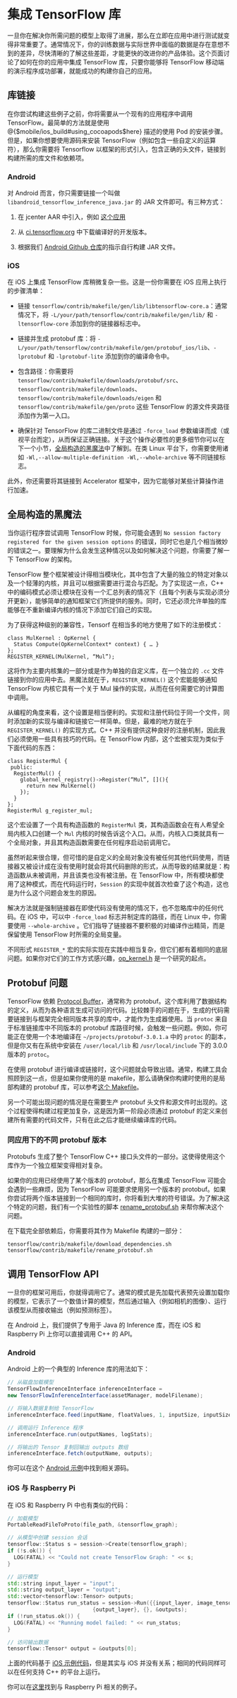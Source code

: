 # 集成 TensorFlow 库

一旦你在解决你所需问题的模型上取得了进展，那么在立即在应用中进行测试就变得非常重要了。通常情况下，你的训练数据与实际世界中面临的数据是存在意想不到的差异，尽快清晰的了解这些差距，才能更快的改进你的产品体验。这个页面讨论了如何在你的应用中集成 TensorFlow 库，只要你能够将 TensorFlow 移动端的演示程序成功部署，就能成功的构建你自己的应用。

## 库链接

在你尝试构建这些例子之前，你将需要从一个现有的应用程序中调用 TensorFlow。最简单的方法就是使用 @{$mobile/ios_build#using_cocoapods$here} 描述的使用 Pod 的安装步骤。但是，如果你想要使用源码来安装 TensorFlow（例如包含一些自定义的运算符），那么你需要将 Tensorflow 以框架的形式引入，包含正确的头文件，链接到构建所需的库文件和依赖项。

### Android

对 Android 而言，你只需要链接一个叫做 `libandroid_tensorflow_inference_java.jar` 的 JAR 文件即可。有三种方式：

1. 在 jcenter AAR 中引入，例如
 [这个应用](https://github.com/googlecodelabs/tensorflow-for-poets-2/blob/master/android/build.gradle#L59-L65)

2. 从 [ci.tensorflow.org](http://ci.tensorflow.org/view/Nightly/job/nightly-android/lastSuccessfulBuild/artifact/out/) 中下载编译好的开发版本。

3. 根据我们 [Android Github 仓库](https://github.com/tensorflow/tensorflow/tree/master/tensorflow/contrib/android)的指示自行构建 JAR 文件。

### iOS

在 iOS 上集成 TensorFlow 库稍微复杂一些。这是一份你需要在 iOS 应用上执行的步骤清单：

- 链接 `tensorflow/contrib/makefile/gen/lib/libtensorflow-core.a`：通常情况下，将 `-L/your/path/tensorflow/contrib/makefile/gen/lib/` 和 `-ltensorflow-core` 添加到你的链接器标志中。

- 链接并生成 protobuf 库：将 `-L/your/path/tensorflow/contrib/makefile/gen/protobuf_ios/lib`、`-lprotobuf` 和 `-lprotobuf-lite` 添加到你的编译命令中。

- 包含路径：你需要将 `tensorflow/contrib/makefile/downloads/protobuf/src`、 `tensorflow/contrib/makefile/downloads`、`tensorflow/contrib/makefile/downloads/eigen` 和 `tensorflow/contrib/makefile/gen/proto` 这些 TensorFlow 的源文件夹路径添加作为第一入口。

- 确保针对 TensorFlow 的库二进制文件是通过 `-force_load` 参数编译而成（或视平台而定），从而保证正确链接。关于这个操作必要性的更多细节你可以在下一个小节，[全局构造的黑魔法](#global_constructor_magic)中了解到。在类 Linux 平台下，你需要使用诸如 `-Wl,--allow-multiple-definition -Wl,--whole-archive` 等不同链接标志。

此外，你还需要将其链接到 Accelerator 框架中，因为它能够对某些计算操作进行加速。

## 全局构造的黑魔法

当你运行程序尝试调用 TensorFlow 时候，你可能会遇到 `No session factory registered for the given session options` 的错误，同时它也是几个相当微妙的错误之一。要理解为什么会发生这种情况以及如何解决这个问题，你需要了解一下 TensorFlow 的架构。

TensorFlow 整个框架被设计得相当模块化，其中包含了大量的独立的特定对象以及一个轻薄的内核，并且可以根据需要进行混合与匹配。为了实现这一点，C++ 中的编码模式必须让模块在没有一个汇总列表的情况下（且每个列表与实现必须分开更新），能够简单的通知框架它们所提供的服务。同时，它还必须允许单独的库能够在不重新编译内核的情况下添加它们自己的实现。

为了获得这种级别的兼容性，Tensorf 在相当多的地方使用了如下的注册模式：

    class MulKernel : OpKernel {
      Status Compute(OpKernelContext* context) { … }
    };
    REGISTER_KERNEL(MulKernel, “Mul”);

这将作为主要内核集的一部分或是作为单独的自定义库，在一个独立的 `.cc` 文件链接到你的应用中去。黑魔法就在于，`REGISTER_KERNEL()`  这个宏能能够通知 TensorFlow 内核它具有一个关于 Mul 操作的实现，从而在任何需要它的计算图中调用。

从编程的角度来看，这个设置是相当便利的。实现和注册代码位于同一个文件，同时添加新的实现与编译和链接它一样简单。但是，最难的地方就在于 `REGISTER_KERNEL()` 的实现方式。C++ 并没有提供这种良好的注册机制，因此我们必须使用一些具有技巧的代码。在 TensorFlow 内部，这个宏被实现为类似于下面代码的东西：

    class RegisterMul {
     public:
      RegisterMul() {
        global_kernel_registry()->Register(“Mul”, [](){
          return new MulKernel()
        });
      }
    };
    RegisterMul g_register_mul;

这个宏设置了一个具有构造函数的 `RegisterMul` 类，其构造函数会在有人希望全局内核入口创建一个 `Mul` 内核的时候告诉这个入口。从而，内核入口类就具有一个全局对象，并且其构造函数需要在任何程序启动前调用它。

虽然听起来很合理，但可惜的是自定义的全局对象没有被任何其他代码使用，而链接器又被设计成在没有使用时就会将其代码删除的形式，从而导致的结果就是：构造函数从未被调用，并且该类也没有被注册。在 TensorFlow 中，所有模块都使用了这种模式，而在代码运行时，`Session` 的实现中就首次检查了这个构造，这也是为什么这个问题会发生的原因。

解决方法就是强制链接器在即使代码没有使用的情况下，也不忽略库中的任何代码。在 iOS 中，可以中 `-force_load` 标志并制定库的路径，而在 Linux 中，你需要使用 `--whole-archive` 。它们指导了链接器不要积极的对编译作出精简，而是保留使用 TensorFlow 时所需的全局变量。

不同形式 `REGISTER_*` 宏的实际实现在实践中相当复杂，但它们都有着相同的底层问题。如果你对它们的工作方式感兴趣，[op_kernel.h](https://github.com/tensorflow/tensorflow/blob/master/tensorflow/core/framework/op_kernel.h#L1091) 是一个研究的起点。

## Protobuf 问题

TensorFlow 依赖 [Protocol Buffer](https://developers.google.com/protocol-buffers/)，通常称为 protobuf。这个库利用了数据结构的定义，从而为各种语言生成可访问的代码。比较棘手的问题在于，生成的代码需要链接到与框架完全相同版本共享的库中，才能作为生成器使用。当 `protoc` 来自于标准链接库中不同版本的 protobuf 库路径时候，会触发一些问题。例如，你可能正在使用一个本地编译在 `~/projects/protobuf-3.0.1.a` 中的 `protoc` 的副本，但是你又有在系统中安装在 `/user/local/lib` 和 `/usr/local/include` 下的 3.0.0 版本的 `protoc`。

在使用 protobuf 进行编译或链接时，这个问题就会导致出错。通常，构建工具会照顾到这一点，但是如果你使用的是 makefile，那么请确保你构建时使用的是局部构建的 protobuf 库，可以参考[这个 Makefile](https://github.com/tensorflow/tensorflow/blob/master/tensorflow/contrib/makefile/Makefile#L18)。

另一个可能出现问题的情况是在需要生产 protobuf 头文件和源文件时出现的。这个过程使得构建过程更加复杂，这是因为第一阶段必须通过 protobuf 的定义来创建所有需要的代码文件，只有在此之后才能继续编译库的代码。

### 同应用下的不同 protobuf 版本

Protobufs 生成了整个 TensorFlow C++ 接口头文件的一部分。这使得使用这个库作为一个独立框架变得相对复杂。

如果你的应用已经使用了某个版本的 protobuf，那么在集成 TensorFlow 可能会会遇到一些麻烦，因为 TensorFlow 可能要求使用另一个版本的 protobuf。如果你尝试将两个版本链接到一个相同的库时，你将看到大堆的符号错误。为了解决这个特定的问题，我们有一个实验性的脚本 [rename_protobuf.sh](https://github.com/tensorflow/tensorflow/blob/master/tensorflow/contrib/makefile/rename_protobuf.sh) 来帮你解决这个问题。

在下载完全部依赖后，你需要将其作为 Makefile 构建的一部分：

    tensorflow/contrib/makefile/download_dependencies.sh
    tensorflow/contrib/makefile/rename_protobuf.sh

## 调用 TensorFlow API

一旦你的框架可用后，你就得调用它了。通常的模式是先加载代表预先设置加载你的模型，它表示了一个数值计算的模型，然后通过输入（例如相机的图像）、运行该模型从而接收输出（例如预测标签）。

在 Android 上，我们提供了专用于 Java 的 Inference 库，而在 iOS 和 Raspberry Pi 上你可以直接调用 C++ 的 API。

### Android

Android 上的一个典型的 Inference 库的用法如下：

```Java
// 从磁盘加载模型
TensorFlowInferenceInterface inferenceInterface =
new TensorFlowInferenceInterface(assetManager, modelFilename);

// 将输入数据复制给 TensorFlow
inferenceInterface.feed(inputName, floatValues, 1, inputSize, inputSize, 3);

// 调用运行 Inference 程序
inferenceInterface.run(outputNames, logStats);

// 将输出的 Tensor 复制回输出 outputs 数组
inferenceInterface.fetch(outputName, outputs);
```

你可以在这个 [Android 示例](https://github.com/tensorflow/tensorflow/blob/master/tensorflow/examples/android/src/org/tensorflow/demo/TensorFlowImageClassifier.java#L107)中找到相关源码。

### iOS 与 Raspberry Pi

在 iOS 和 Raspberry Pi 中也有类似的代码：

```c++
// 加载模型
PortableReadFileToProto(file_path, &tensorflow_graph);

// 从模型中创建 session 会话
tensorflow::Status s = session->Create(tensorflow_graph);
if (!s.ok()) {
  LOG(FATAL) << "Could not create TensorFlow Graph: " << s;
}

// 运行模型
std::string input_layer = "input";
std::string output_layer = "output";
std::vector<tensorflow::Tensor> outputs;
tensorflow::Status run_status = session->Run({{input_layer, image_tensor}},
                           {output_layer}, {}, &outputs);
if (!run_status.ok()) {
  LOG(FATAL) << "Running model failed: " << run_status;
}

// 访问输出数据
tensorflow::Tensor* output = &outputs[0];
```

上面的代码基于 [iOS 示例代码](https://www.tensorflow.org/code/tensorflow/examples/ios/simple/RunModelViewController.mm)，但是其实与 iOS 并没有关系；相同的代码同样可以在任何支持 C++ 的平台上运行。

你可以在[这里](https://github.com/tensorflow/tensorflow/blob/master/tensorflow/contrib/pi_examples/label_image/label_image.cc)找到与 Raspberry Pi 相关的例子。
